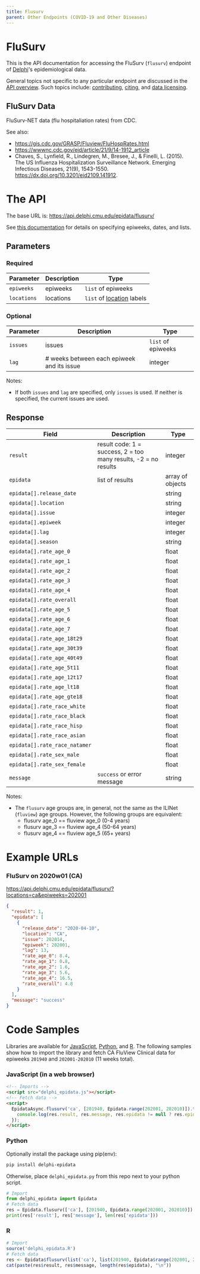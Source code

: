 ```yaml
---
title: Flusurv
parent: Other Endpoints (COVID-19 and Other Diseases)
---
```


# FluSurv

This is the API documentation for accessing the FluSurv (`flusurv`) endpoint of
[Delphi](https://delphi.cmu.edu/)'s epidemiological data.

General topics not specific to any particular endpoint are discussed in the
[API overview](README.md). Such topics include:
[contributing](README.md#contributing), [citing](README.md#citing), and
[data licensing](README.md#data-licensing).

## FluSurv Data

FluSurv-NET data (flu hospitaliation rates) from CDC.

See also:
  - https://gis.cdc.gov/GRASP/Fluview/FluHospRates.html
  - https://wwwnc.cdc.gov/eid/article/21/9/14-1912_article
  - Chaves, S., Lynfield, R., Lindegren, M., Bresee, J., & Finelli, L. (2015).
    The US Influenza Hospitalization Surveillance Network. Emerging Infectious
    Diseases, 21(9), 1543-1550. https://dx.doi.org/10.3201/eid2109.141912.

# The API

The base URL is: https://api.delphi.cmu.edu/epidata/flusurv/

See [this documentation](README.md) for details on specifying epiweeks, dates, and lists.

## Parameters

### Required

| Parameter | Description | Type |
| --- | --- | --- |
| `epiweeks` | epiweeks | `list` of epiweeks |
| `locations` | locations | `list` of [location](https://github.com/cmu-delphi/delphi-epidata/blob/main/labels/flusurv_locations.txt) labels |

### Optional

| Parameter | Description                                | Type               |
|-----------|--------------------------------------------|--------------------|
| `issues`  | issues                                     | `list` of epiweeks |
| `lag`     | # weeks between each epiweek and its issue | integer            |

Notes:
- If both `issues` and `lag` are specified, only `issues` is used.
If neither is specified, the current issues are used.

## Response

| Field                         | Description                                                     | Type             |
|-------------------------------|-----------------------------------------------------------------|------------------|
| `result`                      | result code: 1 = success, 2 = too many results, -2 = no results | integer          |
| `epidata`                     | list of results                                                 | array of objects |
| `epidata[].release_date`      |                                                                 | string           |
| `epidata[].location`          |                                                                 | string           |
| `epidata[].issue`             |                                                                 | integer          |
| `epidata[].epiweek`           |                                                                 | integer          |
| `epidata[].lag`               |                                                                 | integer          |
| `epidata[].season`            |                                                                 | string           |
| `epidata[].rate_age_0`        |                                                                 | float            |
| `epidata[].rate_age_1`        |                                                                 | float            |
| `epidata[].rate_age_2`        |                                                                 | float            |
| `epidata[].rate_age_3`        |                                                                 | float            |
| `epidata[].rate_age_4`        |                                                                 | float            |
| `epidata[].rate_overall`      |                                                                 | float            |
| `epidata[].rate_age_5`        |                                                                 | float            |
| `epidata[].rate_age_6`        |                                                                 | float            |
| `epidata[].rate_age_7`        |                                                                 | float            |
| `epidata[].rate_age_18t29`    |                                                                 | float            |
| `epidata[].rate_age_30t39`    |                                                                 | float            |
| `epidata[].rate_age_40t49`    |                                                                 | float            |
| `epidata[].rate_age_5t11`     |                                                                 | float            |
| `epidata[].rate_age_12t17`    |                                                                 | float            |
| `epidata[].rate_age_lt18`     |                                                                 | float            |
| `epidata[].rate_age_gte18`    |                                                                 | float            |
| `epidata[].rate_race_white`   |                                                                 | float            |
| `epidata[].rate_race_black`   |                                                                 | float            |
| `epidata[].rate_race_hisp`    |                                                                 | float            |
| `epidata[].rate_race_asian`   |                                                                 | float            |
| `epidata[].rate_race_natamer` |                                                                 | float            |
| `epidata[].rate_sex_male`     |                                                                 | float            |
| `epidata[].rate_sex_female`   |                                                                 | float            |
| `message`                     | `success` or error message                                      | string           |

Notes:
* The `flusurv` age groups are, in general, not the same as the ILINet
(`fluview`) age groups. However, the following groups are equivalent:
  - flusurv age_0 == fluview age_0  (0-4 years)
  - flusurv age_3 == fluview age_4  (50-64 years)
  - flusurv age_4 == fluview age_5  (65+ years)

# Example URLs

### FluSurv on 2020w01 (CA)
https://api.delphi.cmu.edu/epidata/flusurv/?locations=ca&epiweeks=202001

```json
{
  "result": 1,
  "epidata": [
    {
      "release_date": "2020-04-10",
      "location": "CA",
      "issue": 202014,
      "epiweek": 202001,
      "lag": 13,
      "rate_age_0": 8.4,
      "rate_age_1": 0.8,
      "rate_age_2": 1.6,
      "rate_age_3": 5.6,
      "rate_age_4": 16.5,
      "rate_overall": 4.8
    }
  ],
  "message": "success"
}
```

# Code Samples

Libraries are available for [JavaScript](https://github.com/cmu-delphi/delphi-epidata/blob/main/src/client/delphi_epidata.js), [Python](https://pypi.org/project/delphi-epidata/), and [R](https://github.com/cmu-delphi/delphi-epidata/blob/dev/src/client/delphi_epidata.R).
The following samples show how to import the library and fetch CA FluView Clinical data for epiweeks `201940` and `202001-202010` (11 weeks total).

### JavaScript (in a web browser)

````html
<!-- Imports -->
<script src="delphi_epidata.js"></script>
<!-- Fetch data -->
<script>
  EpidataAsync.flusurv('ca', [201940, Epidata.range(202001, 202010)]).then((res) => {
    console.log(res.result, res.message, res.epidata != null ? res.epidata.length : 0);
  });
</script>
````

### Python

Optionally install the package using pip(env):
````bash
pip install delphi-epidata
````

Otherwise, place `delphi_epidata.py` from this repo next to your python script.

````python
# Import
from delphi_epidata import Epidata
# Fetch data
res = Epidata.flusurv(['ca'], [201940, Epidata.range(202001, 202010)])
print(res['result'], res['message'], len(res['epidata']))
````

### R

````R
# Import
source('delphi_epidata.R')
# Fetch data
res <- Epidata$flusurv(list('ca'), list(201940, Epidata$range(202001, 202010)))
cat(paste(res$result, res$message, length(res$epidata), "\n"))
````
